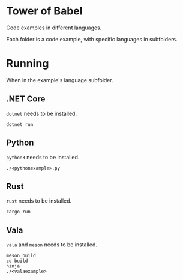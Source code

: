 # Tower of Babel

Code examples in different languages.

Each folder is a code example, with specific languages in subfolders.

# Running

When in the example's language subfolder.

## .NET Core

`dotnet` needs to be installed.

`dotnet run`

## Python

`python3` needs to be installed.

`./<pythonexample>.py`

## Rust

`rust` needs to be installed.

`cargo run`

## Vala

`vala` and `meson` needs to be installed.

```
meson build
cd build
ninja
./<valaexample>
```